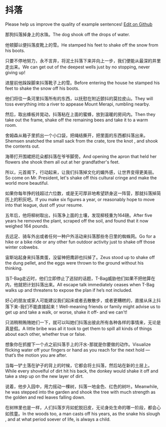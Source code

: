 # 抖落

Please help us improve the quality of example sentences! [Edit on Github](https://github.com/jiyushe/jiyu-example-sentence-source/blob/main/chinese/douluo.md)

<p><span class="chinese">那狗抖落掉身上的水珠。</span><span class="english">The dog shook off the drops of water.</span></p>

<p><span class="chinese">他顿脚以便抖落皮靴上的雪。</span><span class="english">He stamped his feet to shake off the snow from his boots.</span></p>

<p><span class="chinese">只要不停地努力，永不言弃，将泥土抖落下来并向上一步，我们便能从最深的井里走出来。</span><span class="english">We can get out of the deepest wells just by no stopping, never giving up!</span></p>

<p><span class="chinese">进屋前他跺跺脚来抖落靴子上的雪。</span><span class="english">Before entering the house he stamped his feet to shake the snow off his boots.</span></p>

<p><span class="chinese">他们将往一条河里抖落所有的东西，以抚慰在附近颤抖的莫拉皮山。</span><span class="english">They will toss everything into a river to appease Mount Merapi, rumbling nearby.</span></p>

<p><span class="chinese">然后，取出蜂板并晃动，抖落粘在上面的蜜蜂，放到温暖的房间内。</span><span class="english">Then they take out the frame, shake off the remaining bees and take it to a warm room.</span></p>

<p><span class="chinese">舍姆森从箱子里抓出一个小口袋，把绳结撕开，把里面的东西都抖落出来。</span><span class="english">Shemsen snatched the small sack from the crate, tore the knot , and shook the contents out.</span></p>

<p><span class="chinese">海蒂打开围裙把花朵都抖落在爷爷脚旁。</span><span class="english">And opening the apron that held her flowers she shook them all out at her grandfather's feet.</span></p>

<p><span class="chinese">所以，元首阁下，行动起来，让我们抖落掉文化的媚外感，让世界变得更美丽。</span><span class="english">So come on Mr. President, let's shake off this cultural cringe and make the world more beautiful.</span></p>

<p><span class="chinese">如果你每年挣的钱超过六位数，或是无可厚非地希望跻身这一阵营，那就抖落掉简历上的积灰吧。</span><span class="english">If you make six figures a year, or reasonably hope to move into that league, dust off your resume.</span></p>

<p><span class="chinese">五年后，他将柳树取出，抖落净上面的土壤，发现柳枝重为164磅。</span><span class="english">After five years he removed the plant, scraped off the soil, and found that it now weighed 164 pounds.</span></p>

<p><span class="chinese">去远足、骑车外出或者任何一种户外活动来抖落那些冬日里的蜘蛛网。</span><span class="english">Go for a hike or a bike ride or any other fun outdoor activity just to shake off those winter cobwebs.</span></p>

<p><span class="chinese">宙斯站起身来抖落粪蛋，没留神把鹰卵也抖掉了。</span><span class="english">Zeus stood up to shake off the dung pellet, and the eggs were thrown to the ground without his thinking.</span></p>

<p><span class="chinese">当T-Bag走近时，他们立即停止了逃狱的话题，T-Bag威胁他们如果不把他算在内，他就把计划抖落出来。</span><span class="english">All escape talk immediately ceases when T-Bag walks up and threatens to expose the plan if he’s not included.</span></p>

<p><span class="chinese">好心的朋友或家人可能建议我们起床或者去散散步，或者更糟糕的，直接从床上抖落下来-我们不能直接起来！</span><span class="english">Well-meaning friends or family might advise us to get up and take a walk, or worse, shake it off- and we can't!</span></p>

<p><span class="chinese">只消稍稍贿赂她们一下，就可以叫她们抖落出彼此所有各种各样的事情来，无论是真是假。</span><span class="english">A little bribe was all it took to get them to spill all kinds of things about each other, whether true or false.</span></p>

<p><span class="chinese">想象你在抓握下一个点之前抖落手上的汗水-那就是你要做的动作。</span><span class="english">Visualize flicking water off your fingers or hand as you reach for the next hold — that’s the motion you are after.</span></p>

<p><span class="chinese">当每一铲土落在驴子的背上的时候，它都会将土抖落，然后站在新的土层上。</span><span class="english">While every shovelful of dirt hit his back, the donkey would shake it off and take a step up on the new layer of dirt.</span></p>

<p><span class="chinese">说着，他步入园中，用力摇动一棵树，抖落一地金色、红色的树叶。</span><span class="english">Meanwhile, he was stepped into the garden and shook the tree with much strength as the golden and red leaves falling down.</span></p>

<p><span class="chinese">在树林里也是一样，人们抖落岁月如蛇脱旧皮，无论身处生命的哪一阶段，都会心如孩童。</span><span class="english">In the woods too, a man casts off his years, as the snake his slough , and at what period soever of life, is always a child.</span></p>

